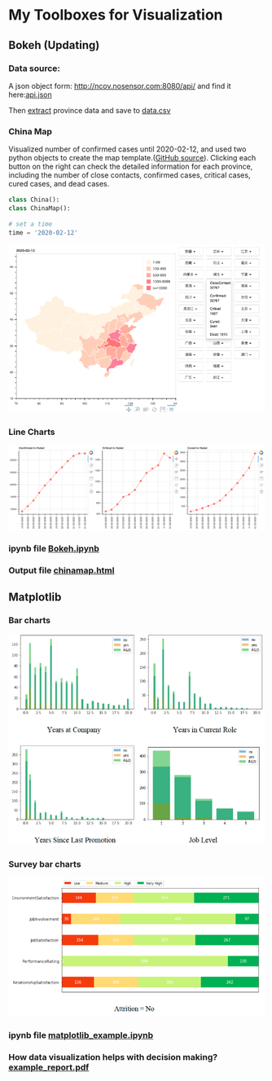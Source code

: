 # My Toolboxes for Visualization

## Bokeh (Updating)
### Data source: 
A json object form: http://ncov.nosensor.com:8080/api/ and find it here:[api.json](https://github.com/ZhijunLiu96/Visualization/blob/master/data/api.json)

Then [extract](https://github.com/ZhijunLiu96/Visualization/blob/master/data/json_to_csv.ipynb) province data and save to [data.csv](https://github.com/ZhijunLiu96/Visualization/blob/master/data/data.csv)

### China Map
Visualized number of confirmed cases until 2020-02-12, and used two python objects to create the map template.([GitHub source](https://github.com/sdq/bokeh-china-map)). Clicking each button on the right can check the detailed information for each province, including the number of close contacts, confirmed cases, critical cases, cured cases, and dead cases.
```python
class China():
class ChinaMap():
```
```python
# set a time
time = '2020-02-12'
```
<img src="https://github.com/ZhijunLiu96/Visualization/blob/master/bokeh/figure/chinaMap.png"> 

### Line Charts
<img src="https://github.com/ZhijunLiu96/Visualization/blob/master/bokeh/figure/hubeiLine.png">

### ipynb file [Bokeh.ipynb](https://github.com/ZhijunLiu96/Visualization/blob/master/bokeh/Bokeh.ipynb)

### Output file [chinamap.html](https://github.com/ZhijunLiu96/Visualization/blob/master/bokeh/chinamap.html)


## Matplotlib
### Bar charts
<img src="https://github.com/ZhijunLiu96/Visualization/blob/master/matplotlib/figure/barChart.png">

### Survey bar charts
<img src="https://github.com/ZhijunLiu96/Visualization/blob/master/matplotlib/figure/surveyChart.png">

### ipynb file [matplotlib_example.ipynb](https://github.com/ZhijunLiu96/Visualization/blob/master/matplotlib/matplotlib_example.ipynb)

### How data visualization helps with decision making? [example_report.pdf](https://github.com/ZhijunLiu96/Visualization/blob/master/matplotlib/example_report.pdf)

